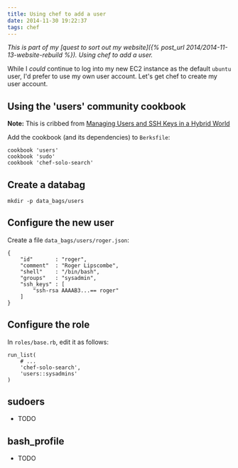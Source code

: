 ```yaml
---
title: Using chef to add a user
date: 2014-11-30 19:22:37
tags: chef
---
```


*This is part of my [quest to sort out my website]({% post_url 2014/2014-11-13-website-rebuild %}).
Using chef to add a user.*

While I _could_ continue to log into my new EC2 instance as the default
`ubuntu` user, I'd prefer to use my own user account. Let's get chef to create
my user account.

## Using the 'users' community cookbook

**Note:** This is cribbed from [Managing Users and SSH Keys in a Hybrid
World](https://www.getchef.com/blog/2014/07/10/managing-users-and-ssh-keys-in-a-hybrid-world/)

Add the cookbook (and its dependencies) to `Berksfile`:

    cookbook 'users'
    cookbook 'sudo'
    cookbook 'chef-solo-search'

## Create a databag

    mkdir -p data_bags/users

## Configure the new user

Create a file `data_bags/users/roger.json`:

    {
        "id"       : "roger",
        "comment"  : "Roger Lipscombe",
        "shell"    : "/bin/bash",
        "groups"   : "sysadmin",
        "ssh_keys" : [
            "ssh-rsa AAAAB3...== roger"
        ]
    }

## Configure the role

In `roles/base.rb`, edit it as follows:

    run_list(
        # ...
        'chef-solo-search',
        'users::sysadmins'
    )

## sudoers

* TODO

## bash_profile

* TODO
